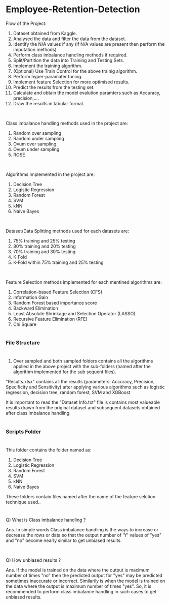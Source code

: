 # Employee-Retention-Detection

Flow of the Project:
1. Dataset obtained from Kaggle.
2. Analysed the data and filter the data from the dataset.
3. Identify the N/A values if any (if N/A values are present then perform the imputation methods)
4. Perform class imbalance handling methods if required.
5. Split/Partition the data into Training and Testing Sets.
6. Implement the training algorithm.
7. (Optional) Use Train Control for the above trainig algorithm.
8. Perform hyper-paramater tuning.
9. Implement feature Selection for more optimised results.
10. Predict the results from the testing set.
11. Calculate and obtain the model evalution paramters such as Accuracy, precision,....
12. Draw the results in tabular format.

<html>
   <body>
      <br>
   </body>
</html>

Class imbalance handling methods used in the project are:
1. Random over sampling
2. Random under sampling
3. Ovum over sampling
4. Ovum under sampling
5. ROSE

<html>
   <body>
      <br>
   </body>
</html>

Algorithms Implemented in the project are:
1. Decision Tree
2. Logistic Regression
3. Random Forest
4. SVM
5. kNN
6. Naive Bayes

<html>
   <body>
      <br>
   </body>
</html>

Dataset/Data Splitting methods used for each datasets are:
1. 75% training and 25% testing
2. 80% training and 20% testing
3. 70% training and 30% testing
4. K-Fold
5. K-Fold within 75% training and 25% testing

<html>
   <body>
      <br>
   </body>
</html>

Feature Selection methods implemented for each mentined algorithms are:
1. Correlation-based Feature Selection (CFS)
2. Information Gain
3. Random Forest based importance score
4. Backward Elimination
5. Least Absolute Shrinkage and Selection Operator (LASSO)
6. Recursive Feature Elimination (RFE)
7. Chi Square

#

<html>
   <body>
      <h3>File Structure</h3>
   </body>
</html>

#

1. Over sampled and both sampled folders contains all the algorithms applied in the above project with the sub-folders (named after the algorithm implemented for the sub sequent files).

"Results.xlsx" contains all the results (parameters: Accuracy, Precision, Specificity and Sensitivity) after applying various algorithms such as logistic regression, decision tree, random forest, SVM and XGBoost

It is important to read the "Dataset Info.txt" file is contains most valueable results drawn from the original dataset and subsequent datasets obtained after class imbalance handling.

#

<html>
   <body>
      <h3>Scripts Folder</h3>
   </body>
</html>

#

This folder contains the folder named as:
1. Decision Tree
2. Logistic Regression
3. Random Forest
4. SVM
5. kNN
6. Naive Bayes

These folders contain files named after the name of the feature selction technique used..
   
#
Q) What is Class imbalance handling ?

Ans. In simple words Class imbalance handling is the ways to increase or decrease the rows or data so that the output number of 'Y' values of "yes" and "no" become nearly similar to get unbiased results.
<html>
   <body>
      <br>
   </body>
</html>

Q) How unbiased results ?

Ans. If the model is trained on the data where the output is maximum number of times "no" then the predicted output for "yes" may be predicted sometimes inaccurate or incorrect. Similarily is when the model is trained on the data where the output is maximum number of times "yes". So, it is recommended to perform class imbalance handling in such cases to get unbiased results.
#
